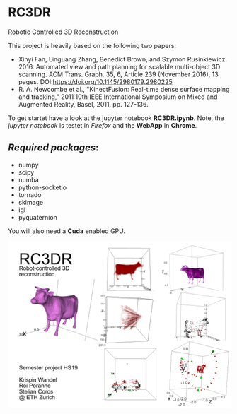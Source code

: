 # RC3DR
Robotic Controlled 3D Reconstruction


This project is heavily based on the following two papers:
- Xinyi Fan, Linguang Zhang, Benedict Brown, and Szymon Rusinkiewicz. 2016. Automated view and path planning for scalable multi-object 3D scanning. ACM Trans. Graph. 35, 6, Article 239 (November 2016), 13 pages. DOI:https://doi.org/10.1145/2980179.2980225
- R. A. Newcombe et al., "KinectFusion: Real-time dense surface mapping and tracking," 2011 10th IEEE International Symposium on Mixed and Augmented Reality, Basel, 2011, pp. 127-136.

To get startet have a look at the jupyter notebook **RC3DR.ipynb**. Note, the *jupyter notebook* is testet in *Firefox* and the **WebApp** in **Chrome**.

## *Required packages*:
- numpy
- scipy
- numba
- python-socketio
- tornado
- skimage
- igl
- pyquaternion

You will also need a **Cuda** enabled GPU.


![blubb](res/Poster.jpg)